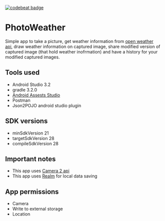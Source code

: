 [![codebeat badge](https://codebeat.co/badges/9a7b3ee7-e96a-4775-a7af-3438827fe954)](https://codebeat.co/projects/github-com-sh3lan93-counterview-master)

# PhotoWeather
Simple app to take a picture, get weather information from [open weather api](https://openweathermap.org/), draw weather information on captured image, share modified version of captured image (that hold weather inofrmation) and have a history for your modified captured images. 

## Tools used
- Android Studio 3.2 
- gradle 3.2.0 
- [Android Assests Studio](https://romannurik.github.io/AndroidAssetStudio/index.html)
- Postman
- Json2POJO android studio plugin

## SDK versions
- minSdkVersion 21 
- targetSdkVersion 28
- compileSdkVersion 28

## Important notes
- This app uses [Camera 2 api](https://developer.android.com/reference/android/hardware/camera2/package-summary)
- This app uses [Realm](https://realm.io/) for local data saving

## App permissions
- Camera
- Write to external storage 
- Location
